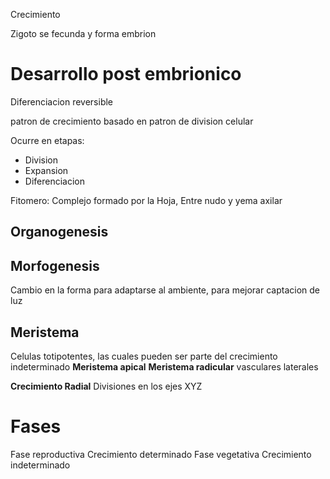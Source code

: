 
Crecimiento

Zigoto se fecunda y forma embrion

# Desarrollo post embrionico

Diferenciacion reversible

patron de crecimiento basado en patron de division celular

Ocurre en etapas:
- Division
- Expansion
- Diferenciacion

Fitomero:
Complejo formado por la Hoja, Entre nudo y  yema axilar

## Organogenesis

## Morfogenesis
Cambio en la forma para adaptarse al ambiente, para mejorar captacion de luz
## Meristema
Celulas totipotentes, las cuales pueden ser parte del crecimiento indeterminado
**Meristema apical**
**Meristema radicular**
vasculares 
laterales

**Crecimiento Radial**
Divisiones en los ejes XYZ   
# Fases
Fase reproductiva
	Crecimiento determinado
Fase vegetativa
	Crecimiento indeterminado